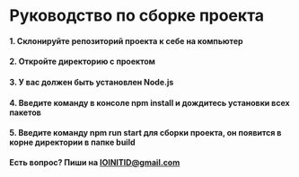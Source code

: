 # Руководство по сборке проекта

#### 1. Склонируйте репозиторий проекта к себе на компьютер

#### 2. Откройте директорию с проектом

#### 3. У вас должен быть установлен Node.js

#### 4. Введите команду в консоле npm install и дождитесь установки всех пакетов

#### 5. Введите команду npm run start для сборки проекта, он появится в корне директории в папке build

**Есть вопрос? Пиши на IOINITID@gmail.com**
